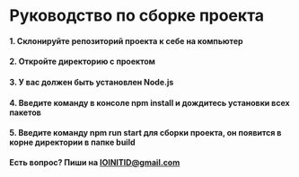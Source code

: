 # Руководство по сборке проекта

#### 1. Склонируйте репозиторий проекта к себе на компьютер

#### 2. Откройте директорию с проектом

#### 3. У вас должен быть установлен Node.js

#### 4. Введите команду в консоле npm install и дождитесь установки всех пакетов

#### 5. Введите команду npm run start для сборки проекта, он появится в корне директории в папке build

**Есть вопрос? Пиши на IOINITID@gmail.com**
